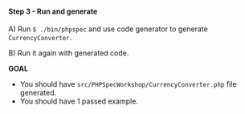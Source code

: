 #### Step 3 - Run and generate

A) Run `$ ./bin/phpspec` and use code generator to generate `CurrencyConverter`.

B) Run it again with generated code.

**GOAL**

* You should have `src/PHPSpecWorkshop/CurrencyConverter.php` file generated.
* You should have 1 passed example.
